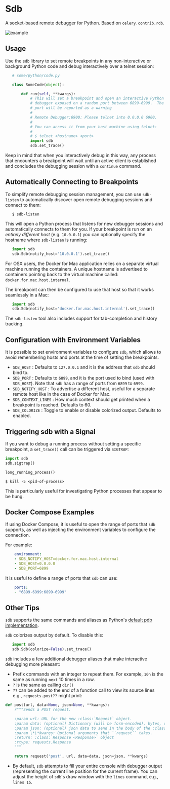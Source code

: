 Sdb
===
A socket-based remote debugger for Python.  Based on `celery.contrib.rdb`.

![example](https://github.com/ryanpetrello/sdb/blob/master/screen.gif?raw=true)

Usage
-----

Use the `sdb` library to set remote breakpoints in any non-interactive or
background Python code and debug interactively over a telnet session:

```python
   # some/python/code.py

   class SomeCode(object):

       def run(self, **kwargs):
           # This will set a breakpoint and open an interactive Python
           # debugger exposed on a random port between 6899-6999.  The chosen
           # port will be reported as a warning
           #
           # Remote Debugger:6900: Please telnet into 0.0.0.0 6900.
           #
           # You can access it from your host machine using telnet:
           #
           # $ telnet <hostname> <port>
           import sdb
           sdb.set_trace()
```

Keep in mind that when you interactively debug in this way, any process
that encounters a breakpoint will wait until an active client is established
and concludes the debugging session with a `continue` command.

Automatically Connecting to Breakpoints
---------------------------------------

To simplify remote debugging session management, you can use `sdb-listen`
to automatically discover open remote debugging sessions and connect to them:

```shell
   $ sdb-listen
```

This will open a Python process that listens for new debugger sessions and
automatically connects to them for you.  If your breakpoint is run on
an _entirely different host_ (e.g. `10.0.0.1`) you can optionally specify the
hostname where `sdb-listen` is running:

```python
   import sdb
   sdb.Sdb(notify_host='10.0.0.1').set_trace()
```

For OSX users, the Docker for Mac application relies on a separate virtual
machine running the containers. A unique hostname is advertised to containers
pointing back to the virtual machine called: `docker.for.mac.host.internal`.

The breakpoint can then be configured to use that host so that it works
seamlessly in a Mac:

```python
   import sdb
   sdb.Sdb(notify_host='docker.for.mac.host.internal').set_trace()
```

The `sdb-listen` tool also includes support for tab-completion and history
tracking.

Configuration with Environment Variables
----------------------------------------

It is possible to set environment variables to configure `sdb`, which allows
to avoid remembering hosts and ports at the time of setting the breakpoints.

- `SDB_HOST` : Defaults to `127.0.0.1` and it is the address that `sdb` should
bind to.
- `SDB_PORT` : Defaults to `6899`, and it is the port used to bind (used with
`SDB_HOST`). Note that `sdb` has a range of ports from `6899` to `6999`.
- `SDB_NOTIFY_HOST` : To advertise a different host, useful for a separate remote
host like in the case of Docker for Mac.
- `SDB_CONTEXT_LINES` : How much context should get printed when a breakpoint is
reached. Defaults to 60.
- `SDB_COLORIZE` : Toggle to enable or disable colorized output. Defaults to
enabled.

Triggering sdb with a Signal
----------------------------
If you want to debug a running process without setting a specific breakpoint,
a `set_trace()` call can be triggered via `SIGTRAP`:

```python
import sdb
sdb.sigtrap()

long_running_process()
```

```shell
$ kill -5 <pid-of-process>
```

This is particularly useful for investigating Python processes that appear to
be hung.

Docker Compose Examples
-----------------------

If using Docker Compose, it is useful to open the range of ports that `sdb`
supports, as well as injecting the environment variables to configure the
connection.

For example:

```yaml
    environment:
    - SDB_NOTIFY_HOST=docker.for.mac.host.internal
    - SDB_HOST=0.0.0.0
    - SDB_PORT=6899
```

It is useful to define a range of ports that `sdb` can use:

```yaml
    ports:
    - "6899-6999:6899-6999"
```

Other Tips
----------
`sdb` supports the same commands and aliases as Python's [default pdb implementation](https://docs.python.org/2/library/pdb.html#debugger-commands).

`sdb` colorizes output by default.  To disable this:


```python
   import sdb
   sdb.Sdb(colorize=False).set_trace()
```

`sdb` includes a few additional debugger aliases that make interactive debugging more pleasant:

- Prefix commands with an integer to repeat them.  For example, `10n` is the same as running `next` 10 times in a row.
- `?` is the same as calling `dir()`
- `??` can be added to the end of a function call to view its source lines e.g., `requests.post??` might print:

```python
def post(url, data=None, json=None, **kwargs):
    r"""Sends a POST request.

    :param url: URL for the new :class:`Request` object.
    :param data: (optional) Dictionary (will be form-encoded), bytes, or file-like object to send in the body of the :class:`Request`.
    :param json: (optional) json data to send in the body of the :class:`Request`.
    :param \*\*kwargs: Optional arguments that ``request`` takes.
    :return: :class:`Response <Response>` object
    :rtype: requests.Response
    """

    return request('post', url, data=data, json=json, **kwargs)
```
- By default, `sdb` attempts to fill your entire console with debugger output (representing the current line position for the current frame).  You can adjust the height of `sdb`'s draw window with the `lines` command, e.g., `lines 15`.
